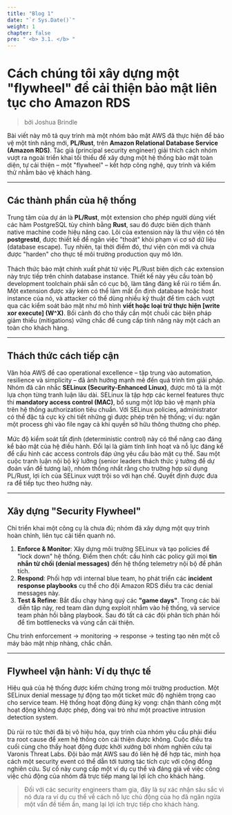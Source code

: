 ```yaml
---
title: "Blog 1"
date: "`r Sys.Date()`"
weight: 1
chapter: false
pre: " <b> 3.1. </b> "
---
```


# Cách chúng tôi xây dựng một "flywheel" để cải thiện bảo mật liên tục cho Amazon RDS

> bởi Joshua Brindle

Bài viết này mô tả quy trình mà một nhóm bảo mật AWS đã thực hiện để bảo vệ một tính năng mới, **PL/Rust**, trên **Amazon Relational Database Service (Amazon RDS)**. Tác giả (principal security engineer) giải thích cách nhóm vượt ra ngoài triển khai tối thiểu để xây dựng một hệ thống bảo mật toàn diện, tự cải thiện – một "flywheel" – kết hợp công nghệ, quy trình và kiểm thử nhằm bảo vệ khách hàng.

---

## Các thành phần của hệ thống

Trung tâm của dự án là **PL/Rust**, một extension cho phép người dùng viết các hàm PostgreSQL tùy chỉnh bằng **Rust**, sau đó được biên dịch thành native machine code hiệu năng cao. Lõi của extension này là thư viện có tên **postgrestd**, được thiết kế để ngăn việc "thoát" khỏi phạm vi cơ sở dữ liệu (database escape). Tuy nhiên, tại thời điểm đó, thư viện còn mới và chưa được "harden" cho thực tế môi trường production quy mô lớn.
<br><br>
Thách thức bảo mật chính xuất phát từ việc PL/Rust biên dịch các extension này trực tiếp trên chính database instance. Thiết kế này yêu cầu toàn bộ development toolchain phải sẵn có cục bộ, làm tăng đáng kể rủi ro tiềm ẩn. Một extension được xây kém có thể làm mất ổn định database hoặc host instance của nó, và attacker có thể dùng nhiều kỹ thuật để tìm cách vượt qua các kiểm soát bảo mật như mô hình **viết hoặc loại trừ thực hiện [write xor execute] (W^X)**. Bối cảnh đó cho thấy cần một chuỗi các biện pháp giảm thiểu (mitigations) vững chắc để cung cấp tính năng này một cách an toàn cho khách hàng.

---

## Thách thức cách tiếp cận

Văn hóa AWS đề cao operational excellence – tập trung vào automation, resilience và simplicity – đã ảnh hưởng mạnh mẽ đến quá trình tìm giải pháp. Nhóm đã cân nhắc **SELinux (Security-Enhanced Linux)**, được mô tả là một lựa chọn từng tranh luận lâu dài. SELinux là tập hợp các kernel features thực thi **mandatory access control (MAC)**, bổ sung một lớp bảo vệ mạnh phía trên hệ thống authorization tiêu chuẩn. Với SELinux policies, administrator có thể đặc tả cực kỳ chi tiết những gì được phép trên hệ thống; ví dụ: ngăn một process ghi vào file ngay cả khi quyền sở hữu thông thường cho phép.
<br><br>
Mức độ kiểm soát tất định (deterministic control) này có thể nâng cao đáng kể bảo mật của hệ điều hành. Đổi lại là giảm tính linh hoạt và nỗ lực đáng kể để cấu hình các access controls đáp ứng yêu cầu bảo mật cụ thể. Sau một cuộc tranh luận nội bộ kỹ lưỡng (senior leaders thách thức ý tưởng để dự đoán vấn đề tương lai), nhóm thống nhất rằng cho trường hợp sử dụng PL/Rust, lợi ích của SELinux vượt trội so với hạn chế. Quyết định được đưa ra để tiếp tục theo hướng này.

---

## Xây dựng "Security Flywheel"

Chỉ triển khai một công cụ là chưa đủ; nhóm đã xây dựng một quy trình hoàn chỉnh, liên tục cải tiến quanh nó.

1. **Enforce & Monitor**: Xây dựng môi trường SELinux và tạo policies để "lock down" hệ thống. Điểm then chốt: cấu hình các policy gửi mọi **tin nhắn từ chối (denial messages)** đến hệ thống telemetry nội bộ để phân tích.
2. **Respond**: Phối hợp với internal blue team, họ phát triển các **incident response playbooks** cụ thể cho đội Amazon RDS điều tra các denial messages này.
3. **Test & Refine**: Bắt đầu chạy hàng quý các **"game days"**. Trong các bài diễn tập này, red team dàn dựng exploit nhắm vào hệ thống, và service team phản hồi bằng playbook. Sau đó tất cả các đội phân tích phản hồi để tìm bottlenecks và vùng cần cải thiện.

Chu trình enforcement → monitoring → response → testing tạo nên một cỗ máy bảo mật nhịp nhàng, chắc chắn.

---

## Flywheel vận hành: Ví dụ thực tế

Hiệu quả của hệ thống được kiểm chứng trong môi trường production. Một SELinux denial message tự động tạo một ticket mức độ nghiêm trọng cao cho service team. Hệ thống hoạt động đúng kỳ vọng: chặn thành công một hoạt động không được phép, đóng vai trò như một proactive intrusion detection system.
<br><br>
Dù rủi ro tức thời đã bị vô hiệu hóa, quy trình của nhóm yêu cầu phải điều tra root cause để xem hệ thống còn cải thiện được không. Cuộc điều tra cuối cùng cho thấy hoạt động được khởi xướng bởi nhóm nghiên cứu tại Varonis Threat Labs. Đội bảo mật AWS sau đó liên hệ để hợp tác, minh họa cách một security event có thể dẫn tới tương tác tích cực với cộng đồng nghiên cứu. Sự cố này cung cấp một ví dụ cụ thể và đáng giá về việc công việc chủ động của nhóm đã trực tiếp mang lại lợi ích cho khách hàng.

> Đối với các security engineers tham gia, đây là sự xác nhận sâu sắc vì nó đưa ra ví dụ cụ thể về cách nỗ lực chủ động của họ đã ngăn ngừa một vấn đề tiềm ẩn, mang lại lợi ích trực tiếp cho khách hàng.
